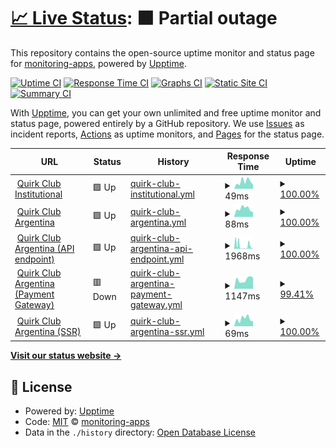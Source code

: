 # [📈 Live Status](https://monitoring-apps.github.io/qc.app): <!--live status--> **🟧 Partial outage**

This repository contains the open-source uptime monitor and status page for [monitoring-apps](https://monitoring-apps.github.io/qc.app), powered by [Upptime](https://github.com/upptime/upptime).

[![Uptime CI](https://github.com/monitoring-apps/qc.app/workflows/Uptime%20CI/badge.svg)](https://github.com/monitoring-apps/qc.app/actions?query=workflow%3A%22Uptime+CI%22)
[![Response Time CI](https://github.com/monitoring-apps/qc.app/workflows/Response%20Time%20CI/badge.svg)](https://github.com/monitoring-apps/qc.app/actions?query=workflow%3A%22Response+Time+CI%22)
[![Graphs CI](https://github.com/monitoring-apps/qc.app/workflows/Graphs%20CI/badge.svg)](https://github.com/monitoring-apps/qc.app/actions?query=workflow%3A%22Graphs+CI%22)
[![Static Site CI](https://github.com/monitoring-apps/qc.app/workflows/Static%20Site%20CI/badge.svg)](https://github.com/monitoring-apps/qc.app/actions?query=workflow%3A%22Static+Site+CI%22)
[![Summary CI](https://github.com/monitoring-apps/qc.app/workflows/Summary%20CI/badge.svg)](https://github.com/monitoring-apps/qc.app/actions?query=workflow%3A%22Summary+CI%22)

With [Upptime](https://upptime.js.org), you can get your own unlimited and free uptime monitor and status page, powered entirely by a GitHub repository. We use [Issues](https://github.com/monitoring-apps/qc.app/issues) as incident reports, [Actions](https://github.com/monitoring-apps/qc.app/actions) as uptime monitors, and [Pages](https://monitoring-apps.github.io/qc.app) for the status page.

<!--start: status pages-->
<!-- This summary is generated by Upptime (https://github.com/upptime/upptime) -->
<!-- Do not edit this manually, your changes will be overwritten -->
<!-- prettier-ignore -->
| URL | Status | History | Response Time | Uptime |
| --- | ------ | ------- | ------------- | ------ |
| <img alt="" src="https://quirkclub-dev.web.app/assets/icon/quirk-icons/logo-160x160.png" height="13"> [Quirk Club Institutional](https://quirkclub.io) | 🟩 Up | [quirk-club-institutional.yml](https://github.com/monitoring-apps/qc.app/commits/HEAD/history/quirk-club-institutional.yml) | <details><summary><img alt="Response time graph" src="./graphs/quirk-club-institutional/response-time-week.png" height="20"> 49ms</summary><br><a href="https://status.quirkclub.io/history/quirk-club-institutional"><img alt="Response time 86" src="https://img.shields.io/endpoint?url=https%3A%2F%2Fraw.githubusercontent.com%2Fmonitoring-apps%2Fqc.app%2FHEAD%2Fapi%2Fquirk-club-institutional%2Fresponse-time.json"></a><br><a href="https://status.quirkclub.io/history/quirk-club-institutional"><img alt="24-hour response time 27" src="https://img.shields.io/endpoint?url=https%3A%2F%2Fraw.githubusercontent.com%2Fmonitoring-apps%2Fqc.app%2FHEAD%2Fapi%2Fquirk-club-institutional%2Fresponse-time-day.json"></a><br><a href="https://status.quirkclub.io/history/quirk-club-institutional"><img alt="7-day response time 49" src="https://img.shields.io/endpoint?url=https%3A%2F%2Fraw.githubusercontent.com%2Fmonitoring-apps%2Fqc.app%2FHEAD%2Fapi%2Fquirk-club-institutional%2Fresponse-time-week.json"></a><br><a href="https://status.quirkclub.io/history/quirk-club-institutional"><img alt="30-day response time 75" src="https://img.shields.io/endpoint?url=https%3A%2F%2Fraw.githubusercontent.com%2Fmonitoring-apps%2Fqc.app%2FHEAD%2Fapi%2Fquirk-club-institutional%2Fresponse-time-month.json"></a><br><a href="https://status.quirkclub.io/history/quirk-club-institutional"><img alt="1-year response time 85" src="https://img.shields.io/endpoint?url=https%3A%2F%2Fraw.githubusercontent.com%2Fmonitoring-apps%2Fqc.app%2FHEAD%2Fapi%2Fquirk-club-institutional%2Fresponse-time-year.json"></a></details> | <details><summary><a href="https://status.quirkclub.io/history/quirk-club-institutional">100.00%</a></summary><a href="https://status.quirkclub.io/history/quirk-club-institutional"><img alt="All-time uptime 100.00%" src="https://img.shields.io/endpoint?url=https%3A%2F%2Fraw.githubusercontent.com%2Fmonitoring-apps%2Fqc.app%2FHEAD%2Fapi%2Fquirk-club-institutional%2Fuptime.json"></a><br><a href="https://status.quirkclub.io/history/quirk-club-institutional"><img alt="24-hour uptime 100.00%" src="https://img.shields.io/endpoint?url=https%3A%2F%2Fraw.githubusercontent.com%2Fmonitoring-apps%2Fqc.app%2FHEAD%2Fapi%2Fquirk-club-institutional%2Fuptime-day.json"></a><br><a href="https://status.quirkclub.io/history/quirk-club-institutional"><img alt="7-day uptime 100.00%" src="https://img.shields.io/endpoint?url=https%3A%2F%2Fraw.githubusercontent.com%2Fmonitoring-apps%2Fqc.app%2FHEAD%2Fapi%2Fquirk-club-institutional%2Fuptime-week.json"></a><br><a href="https://status.quirkclub.io/history/quirk-club-institutional"><img alt="30-day uptime 100.00%" src="https://img.shields.io/endpoint?url=https%3A%2F%2Fraw.githubusercontent.com%2Fmonitoring-apps%2Fqc.app%2FHEAD%2Fapi%2Fquirk-club-institutional%2Fuptime-month.json"></a><br><a href="https://status.quirkclub.io/history/quirk-club-institutional"><img alt="1-year uptime 100.00%" src="https://img.shields.io/endpoint?url=https%3A%2F%2Fraw.githubusercontent.com%2Fmonitoring-apps%2Fqc.app%2FHEAD%2Fapi%2Fquirk-club-institutional%2Fuptime-year.json"></a></details>
| <img alt="" src="https://quirkclub-dev.web.app/assets/icon/quirk-icons/logo-160x160.png" height="13"> [Quirk Club Argentina](https://quirkclub.app) | 🟩 Up | [quirk-club-argentina.yml](https://github.com/monitoring-apps/qc.app/commits/HEAD/history/quirk-club-argentina.yml) | <details><summary><img alt="Response time graph" src="./graphs/quirk-club-argentina/response-time-week.png" height="20"> 88ms</summary><br><a href="https://status.quirkclub.io/history/quirk-club-argentina"><img alt="Response time 106" src="https://img.shields.io/endpoint?url=https%3A%2F%2Fraw.githubusercontent.com%2Fmonitoring-apps%2Fqc.app%2FHEAD%2Fapi%2Fquirk-club-argentina%2Fresponse-time.json"></a><br><a href="https://status.quirkclub.io/history/quirk-club-argentina"><img alt="24-hour response time 53" src="https://img.shields.io/endpoint?url=https%3A%2F%2Fraw.githubusercontent.com%2Fmonitoring-apps%2Fqc.app%2FHEAD%2Fapi%2Fquirk-club-argentina%2Fresponse-time-day.json"></a><br><a href="https://status.quirkclub.io/history/quirk-club-argentina"><img alt="7-day response time 88" src="https://img.shields.io/endpoint?url=https%3A%2F%2Fraw.githubusercontent.com%2Fmonitoring-apps%2Fqc.app%2FHEAD%2Fapi%2Fquirk-club-argentina%2Fresponse-time-week.json"></a><br><a href="https://status.quirkclub.io/history/quirk-club-argentina"><img alt="30-day response time 102" src="https://img.shields.io/endpoint?url=https%3A%2F%2Fraw.githubusercontent.com%2Fmonitoring-apps%2Fqc.app%2FHEAD%2Fapi%2Fquirk-club-argentina%2Fresponse-time-month.json"></a><br><a href="https://status.quirkclub.io/history/quirk-club-argentina"><img alt="1-year response time 106" src="https://img.shields.io/endpoint?url=https%3A%2F%2Fraw.githubusercontent.com%2Fmonitoring-apps%2Fqc.app%2FHEAD%2Fapi%2Fquirk-club-argentina%2Fresponse-time-year.json"></a></details> | <details><summary><a href="https://status.quirkclub.io/history/quirk-club-argentina">100.00%</a></summary><a href="https://status.quirkclub.io/history/quirk-club-argentina"><img alt="All-time uptime 99.28%" src="https://img.shields.io/endpoint?url=https%3A%2F%2Fraw.githubusercontent.com%2Fmonitoring-apps%2Fqc.app%2FHEAD%2Fapi%2Fquirk-club-argentina%2Fuptime.json"></a><br><a href="https://status.quirkclub.io/history/quirk-club-argentina"><img alt="24-hour uptime 100.00%" src="https://img.shields.io/endpoint?url=https%3A%2F%2Fraw.githubusercontent.com%2Fmonitoring-apps%2Fqc.app%2FHEAD%2Fapi%2Fquirk-club-argentina%2Fuptime-day.json"></a><br><a href="https://status.quirkclub.io/history/quirk-club-argentina"><img alt="7-day uptime 100.00%" src="https://img.shields.io/endpoint?url=https%3A%2F%2Fraw.githubusercontent.com%2Fmonitoring-apps%2Fqc.app%2FHEAD%2Fapi%2Fquirk-club-argentina%2Fuptime-week.json"></a><br><a href="https://status.quirkclub.io/history/quirk-club-argentina"><img alt="30-day uptime 100.00%" src="https://img.shields.io/endpoint?url=https%3A%2F%2Fraw.githubusercontent.com%2Fmonitoring-apps%2Fqc.app%2FHEAD%2Fapi%2Fquirk-club-argentina%2Fuptime-month.json"></a><br><a href="https://status.quirkclub.io/history/quirk-club-argentina"><img alt="1-year uptime 99.20%" src="https://img.shields.io/endpoint?url=https%3A%2F%2Fraw.githubusercontent.com%2Fmonitoring-apps%2Fqc.app%2FHEAD%2Fapi%2Fquirk-club-argentina%2Fuptime-year.json"></a></details>
| <img alt="" src="https://quirkclub-dev.web.app/assets/icon/quirk-icons/notifications/tv-monitor.svg" height="13"> [Quirk Club Argentina (API endpoint)](https://us-central1-quirkclub-dev.cloudfunctions.net/api/check/api) | 🟩 Up | [quirk-club-argentina-api-endpoint.yml](https://github.com/monitoring-apps/qc.app/commits/HEAD/history/quirk-club-argentina-api-endpoint.yml) | <details><summary><img alt="Response time graph" src="./graphs/quirk-club-argentina-api-endpoint/response-time-week.png" height="20"> 1968ms</summary><br><a href="https://status.quirkclub.io/history/quirk-club-argentina-api-endpoint"><img alt="Response time 2886" src="https://img.shields.io/endpoint?url=https%3A%2F%2Fraw.githubusercontent.com%2Fmonitoring-apps%2Fqc.app%2FHEAD%2Fapi%2Fquirk-club-argentina-api-endpoint%2Fresponse-time.json"></a><br><a href="https://status.quirkclub.io/history/quirk-club-argentina-api-endpoint"><img alt="24-hour response time 2297" src="https://img.shields.io/endpoint?url=https%3A%2F%2Fraw.githubusercontent.com%2Fmonitoring-apps%2Fqc.app%2FHEAD%2Fapi%2Fquirk-club-argentina-api-endpoint%2Fresponse-time-day.json"></a><br><a href="https://status.quirkclub.io/history/quirk-club-argentina-api-endpoint"><img alt="7-day response time 1968" src="https://img.shields.io/endpoint?url=https%3A%2F%2Fraw.githubusercontent.com%2Fmonitoring-apps%2Fqc.app%2FHEAD%2Fapi%2Fquirk-club-argentina-api-endpoint%2Fresponse-time-week.json"></a><br><a href="https://status.quirkclub.io/history/quirk-club-argentina-api-endpoint"><img alt="30-day response time 3723" src="https://img.shields.io/endpoint?url=https%3A%2F%2Fraw.githubusercontent.com%2Fmonitoring-apps%2Fqc.app%2FHEAD%2Fapi%2Fquirk-club-argentina-api-endpoint%2Fresponse-time-month.json"></a><br><a href="https://status.quirkclub.io/history/quirk-club-argentina-api-endpoint"><img alt="1-year response time 2980" src="https://img.shields.io/endpoint?url=https%3A%2F%2Fraw.githubusercontent.com%2Fmonitoring-apps%2Fqc.app%2FHEAD%2Fapi%2Fquirk-club-argentina-api-endpoint%2Fresponse-time-year.json"></a></details> | <details><summary><a href="https://status.quirkclub.io/history/quirk-club-argentina-api-endpoint">100.00%</a></summary><a href="https://status.quirkclub.io/history/quirk-club-argentina-api-endpoint"><img alt="All-time uptime 98.54%" src="https://img.shields.io/endpoint?url=https%3A%2F%2Fraw.githubusercontent.com%2Fmonitoring-apps%2Fqc.app%2FHEAD%2Fapi%2Fquirk-club-argentina-api-endpoint%2Fuptime.json"></a><br><a href="https://status.quirkclub.io/history/quirk-club-argentina-api-endpoint"><img alt="24-hour uptime 100.00%" src="https://img.shields.io/endpoint?url=https%3A%2F%2Fraw.githubusercontent.com%2Fmonitoring-apps%2Fqc.app%2FHEAD%2Fapi%2Fquirk-club-argentina-api-endpoint%2Fuptime-day.json"></a><br><a href="https://status.quirkclub.io/history/quirk-club-argentina-api-endpoint"><img alt="7-day uptime 100.00%" src="https://img.shields.io/endpoint?url=https%3A%2F%2Fraw.githubusercontent.com%2Fmonitoring-apps%2Fqc.app%2FHEAD%2Fapi%2Fquirk-club-argentina-api-endpoint%2Fuptime-week.json"></a><br><a href="https://status.quirkclub.io/history/quirk-club-argentina-api-endpoint"><img alt="30-day uptime 98.82%" src="https://img.shields.io/endpoint?url=https%3A%2F%2Fraw.githubusercontent.com%2Fmonitoring-apps%2Fqc.app%2FHEAD%2Fapi%2Fquirk-club-argentina-api-endpoint%2Fuptime-month.json"></a><br><a href="https://status.quirkclub.io/history/quirk-club-argentina-api-endpoint"><img alt="1-year uptime 98.39%" src="https://img.shields.io/endpoint?url=https%3A%2F%2Fraw.githubusercontent.com%2Fmonitoring-apps%2Fqc.app%2FHEAD%2Fapi%2Fquirk-club-argentina-api-endpoint%2Fuptime-year.json"></a></details>
| <img alt="" src="https://quirkclub-dev.web.app/assets/icon/quirk-icons/notifications/credit-card.svg" height="13"> [Quirk Club Argentina (Payment Gateway)](https://us-central1-quirkclub-dev.cloudfunctions.net/api/check/payment-gateway-ml) | 🟥 Down | [quirk-club-argentina-payment-gateway.yml](https://github.com/monitoring-apps/qc.app/commits/HEAD/history/quirk-club-argentina-payment-gateway.yml) | <details><summary><img alt="Response time graph" src="./graphs/quirk-club-argentina-payment-gateway/response-time-week.png" height="20"> 1147ms</summary><br><a href="https://status.quirkclub.io/history/quirk-club-argentina-payment-gateway"><img alt="Response time 1280" src="https://img.shields.io/endpoint?url=https%3A%2F%2Fraw.githubusercontent.com%2Fmonitoring-apps%2Fqc.app%2FHEAD%2Fapi%2Fquirk-club-argentina-payment-gateway%2Fresponse-time.json"></a><br><a href="https://status.quirkclub.io/history/quirk-club-argentina-payment-gateway"><img alt="24-hour response time 2122" src="https://img.shields.io/endpoint?url=https%3A%2F%2Fraw.githubusercontent.com%2Fmonitoring-apps%2Fqc.app%2FHEAD%2Fapi%2Fquirk-club-argentina-payment-gateway%2Fresponse-time-day.json"></a><br><a href="https://status.quirkclub.io/history/quirk-club-argentina-payment-gateway"><img alt="7-day response time 1147" src="https://img.shields.io/endpoint?url=https%3A%2F%2Fraw.githubusercontent.com%2Fmonitoring-apps%2Fqc.app%2FHEAD%2Fapi%2Fquirk-club-argentina-payment-gateway%2Fresponse-time-week.json"></a><br><a href="https://status.quirkclub.io/history/quirk-club-argentina-payment-gateway"><img alt="30-day response time 2128" src="https://img.shields.io/endpoint?url=https%3A%2F%2Fraw.githubusercontent.com%2Fmonitoring-apps%2Fqc.app%2FHEAD%2Fapi%2Fquirk-club-argentina-payment-gateway%2Fresponse-time-month.json"></a><br><a href="https://status.quirkclub.io/history/quirk-club-argentina-payment-gateway"><img alt="1-year response time 1333" src="https://img.shields.io/endpoint?url=https%3A%2F%2Fraw.githubusercontent.com%2Fmonitoring-apps%2Fqc.app%2FHEAD%2Fapi%2Fquirk-club-argentina-payment-gateway%2Fresponse-time-year.json"></a></details> | <details><summary><a href="https://status.quirkclub.io/history/quirk-club-argentina-payment-gateway">99.41%</a></summary><a href="https://status.quirkclub.io/history/quirk-club-argentina-payment-gateway"><img alt="All-time uptime 99.73%" src="https://img.shields.io/endpoint?url=https%3A%2F%2Fraw.githubusercontent.com%2Fmonitoring-apps%2Fqc.app%2FHEAD%2Fapi%2Fquirk-club-argentina-payment-gateway%2Fuptime.json"></a><br><a href="https://status.quirkclub.io/history/quirk-club-argentina-payment-gateway"><img alt="24-hour uptime 95.85%" src="https://img.shields.io/endpoint?url=https%3A%2F%2Fraw.githubusercontent.com%2Fmonitoring-apps%2Fqc.app%2FHEAD%2Fapi%2Fquirk-club-argentina-payment-gateway%2Fuptime-day.json"></a><br><a href="https://status.quirkclub.io/history/quirk-club-argentina-payment-gateway"><img alt="7-day uptime 99.41%" src="https://img.shields.io/endpoint?url=https%3A%2F%2Fraw.githubusercontent.com%2Fmonitoring-apps%2Fqc.app%2FHEAD%2Fapi%2Fquirk-club-argentina-payment-gateway%2Fuptime-week.json"></a><br><a href="https://status.quirkclub.io/history/quirk-club-argentina-payment-gateway"><img alt="30-day uptime 99.55%" src="https://img.shields.io/endpoint?url=https%3A%2F%2Fraw.githubusercontent.com%2Fmonitoring-apps%2Fqc.app%2FHEAD%2Fapi%2Fquirk-club-argentina-payment-gateway%2Fuptime-month.json"></a><br><a href="https://status.quirkclub.io/history/quirk-club-argentina-payment-gateway"><img alt="1-year uptime 99.70%" src="https://img.shields.io/endpoint?url=https%3A%2F%2Fraw.githubusercontent.com%2Fmonitoring-apps%2Fqc.app%2FHEAD%2Fapi%2Fquirk-club-argentina-payment-gateway%2Fuptime-year.json"></a></details>
| <img alt="" src="https://icons.duckduckgo.com/ip3/quirkclub-dev.web.app.ico" height="13"> [Quirk Club Argentina (SSR)](https://quirkclub-dev.web.app/ssr-check) | 🟩 Up | [quirk-club-argentina-ssr.yml](https://github.com/monitoring-apps/qc.app/commits/HEAD/history/quirk-club-argentina-ssr.yml) | <details><summary><img alt="Response time graph" src="./graphs/quirk-club-argentina-ssr/response-time-week.png" height="20"> 69ms</summary><br><a href="https://status.quirkclub.io/history/quirk-club-argentina-ssr"><img alt="Response time 601" src="https://img.shields.io/endpoint?url=https%3A%2F%2Fraw.githubusercontent.com%2Fmonitoring-apps%2Fqc.app%2FHEAD%2Fapi%2Fquirk-club-argentina-ssr%2Fresponse-time.json"></a><br><a href="https://status.quirkclub.io/history/quirk-club-argentina-ssr"><img alt="24-hour response time 47" src="https://img.shields.io/endpoint?url=https%3A%2F%2Fraw.githubusercontent.com%2Fmonitoring-apps%2Fqc.app%2FHEAD%2Fapi%2Fquirk-club-argentina-ssr%2Fresponse-time-day.json"></a><br><a href="https://status.quirkclub.io/history/quirk-club-argentina-ssr"><img alt="7-day response time 69" src="https://img.shields.io/endpoint?url=https%3A%2F%2Fraw.githubusercontent.com%2Fmonitoring-apps%2Fqc.app%2FHEAD%2Fapi%2Fquirk-club-argentina-ssr%2Fresponse-time-week.json"></a><br><a href="https://status.quirkclub.io/history/quirk-club-argentina-ssr"><img alt="30-day response time 101" src="https://img.shields.io/endpoint?url=https%3A%2F%2Fraw.githubusercontent.com%2Fmonitoring-apps%2Fqc.app%2FHEAD%2Fapi%2Fquirk-club-argentina-ssr%2Fresponse-time-month.json"></a><br><a href="https://status.quirkclub.io/history/quirk-club-argentina-ssr"><img alt="1-year response time 647" src="https://img.shields.io/endpoint?url=https%3A%2F%2Fraw.githubusercontent.com%2Fmonitoring-apps%2Fqc.app%2FHEAD%2Fapi%2Fquirk-club-argentina-ssr%2Fresponse-time-year.json"></a></details> | <details><summary><a href="https://status.quirkclub.io/history/quirk-club-argentina-ssr">100.00%</a></summary><a href="https://status.quirkclub.io/history/quirk-club-argentina-ssr"><img alt="All-time uptime 99.06%" src="https://img.shields.io/endpoint?url=https%3A%2F%2Fraw.githubusercontent.com%2Fmonitoring-apps%2Fqc.app%2FHEAD%2Fapi%2Fquirk-club-argentina-ssr%2Fuptime.json"></a><br><a href="https://status.quirkclub.io/history/quirk-club-argentina-ssr"><img alt="24-hour uptime 100.00%" src="https://img.shields.io/endpoint?url=https%3A%2F%2Fraw.githubusercontent.com%2Fmonitoring-apps%2Fqc.app%2FHEAD%2Fapi%2Fquirk-club-argentina-ssr%2Fuptime-day.json"></a><br><a href="https://status.quirkclub.io/history/quirk-club-argentina-ssr"><img alt="7-day uptime 100.00%" src="https://img.shields.io/endpoint?url=https%3A%2F%2Fraw.githubusercontent.com%2Fmonitoring-apps%2Fqc.app%2FHEAD%2Fapi%2Fquirk-club-argentina-ssr%2Fuptime-week.json"></a><br><a href="https://status.quirkclub.io/history/quirk-club-argentina-ssr"><img alt="30-day uptime 100.00%" src="https://img.shields.io/endpoint?url=https%3A%2F%2Fraw.githubusercontent.com%2Fmonitoring-apps%2Fqc.app%2FHEAD%2Fapi%2Fquirk-club-argentina-ssr%2Fuptime-month.json"></a><br><a href="https://status.quirkclub.io/history/quirk-club-argentina-ssr"><img alt="1-year uptime 98.96%" src="https://img.shields.io/endpoint?url=https%3A%2F%2Fraw.githubusercontent.com%2Fmonitoring-apps%2Fqc.app%2FHEAD%2Fapi%2Fquirk-club-argentina-ssr%2Fuptime-year.json"></a></details>

<!--end: status pages-->

[**Visit our status website →**](https://monitoring-apps.github.io/qc.app)

## 📄 License

- Powered by: [Upptime](https://github.com/upptime/upptime)
- Code: [MIT](./LICENSE) © [monitoring-apps](https://monitoring-apps.github.io/qc.app)
- Data in the `./history` directory: [Open Database License](https://opendatacommons.org/licenses/odbl/1-0/)

